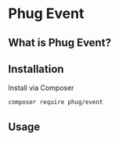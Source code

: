 
Phug Event
==========

What is Phug Event?
-------------------

Installation
------------

Install via Composer

```bash
composer require phug/event
```

Usage
-----
